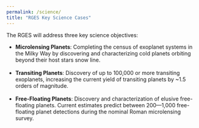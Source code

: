 ```yaml
---
permalink: /science/
title: "RGES Key Science Cases"
---
```


The RGES will address three key science objectives:

* **Microlensing Planets**: Completing the census of exoplanet systems in the Milky Way by discovering and characterizing
cold planets orbiting beyond their host stars snow line.
&nbsp;  
&nbsp;  
* **Transiting Planets**: Discovery of up to 100,000 or more transiting exoplanets, increasing the current yield of transiting
planets by ~1.5 orders of magnitude.
&nbsp;  
&nbsp;  
* **Free-Floating Planets**: Discovery and characterization of elusive free-floating planets. Current estimates predict between
200&mdash;1,000 free-floating planet detections during the nominal Roman microlensing survey.



